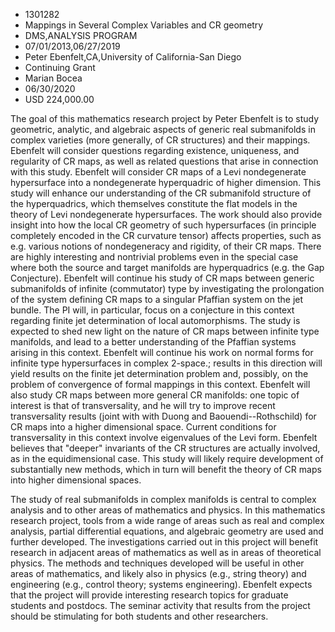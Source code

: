 
* 1301282
* Mappings in Several Complex Variables and CR geometry
* DMS,ANALYSIS PROGRAM
* 07/01/2013,06/27/2019
* Peter Ebenfelt,CA,University of California-San Diego
* Continuing Grant
* Marian Bocea
* 06/30/2020
* USD 224,000.00

The goal of this mathematics research project by Peter Ebenfelt is to study
geometric, analytic, and algebraic aspects of generic real submanifolds in
complex varieties (more generally, of CR structures) and their mappings.
Ebenfelt will consider questions regarding existence, uniqueness, and regularity
of CR maps, as well as related questions that arise in connection with this
study. Ebenfelt will consider CR maps of a Levi nondegenerate hypersurface into
a nondegenerate hyperquadric of higher dimension. This study will enhance our
understanding of the CR submanifold structure of the hyperquadrics, which
themselves constitute the flat models in the theory of Levi nondegenerate
hypersurfaces. The work should also provide insight into how the local CR
geometry of such hypersurfaces (in principle completely encoded in the CR
curvature tensor) affects properties, such as e.g. various notions of
nondegeneracy and rigidity, of their CR maps. There are highly interesting and
nontrivial problems even in the special case where both the source and target
manifolds are hyperquadrics (e.g. the Gap Conjecture). Ebenfelt will continue
his study of CR maps between generic submanifolds of infinite (commutator) type
by investigating the prolongation of the system defining CR maps to a singular
Pfaffian system on the jet bundle. The PI will, in particular, focus on a
conjecture in this context regarding finite jet determination of local
automorphisms. The study is expected to shed new light on the nature of CR maps
between infinite type manifolds, and lead to a better understanding of the
Pfaffian systems arising in this context. Ebenfelt will continue his work on
normal forms for infinite type hypersurfaces in complex 2-space.; results in
this direction will yield results on the finite jet determination problem and,
possibly, on the problem of convergence of formal mappings in this context.
Ebenfelt will also study CR maps between more general CR manifolds: one topic of
interest is that of transversality, and he will try to improve recent
transversality results (joint with with Duong and Baouendi--Rothschild) for CR
maps into a higher dimensional space. Current conditions for transversality in
this context involve eigenvalues of the Levi form. Ebenfelt believes that
"deeper" invariants of the CR structures are actually involved, as in the
equidimensional case. This study will likely require development of
substantially new methods, which in turn will benefit the theory of CR maps into
higher dimensional spaces.

The study of real submanifolds in complex manifolds is central to complex
analysis and to other areas of mathematics and physics. In this mathematics
research project, tools from a wide range of areas such as real and complex
analysis, partial differential equations, and algebraic geometry are used and
further developed. The investigations carried out in this project will benefit
research in adjacent areas of mathematics as well as in areas of theoretical
physics. The methods and techniques developed will be useful in other areas of
mathematics, and likely also in physics (e.g., string theory) and engineering
(e.g., control theory; systems engineering). Ebenfelt expects that the project
will provide interesting research topics for graduate students and postdocs. The
seminar activity that results from the project should be stimulating for both
students and other researchers.
